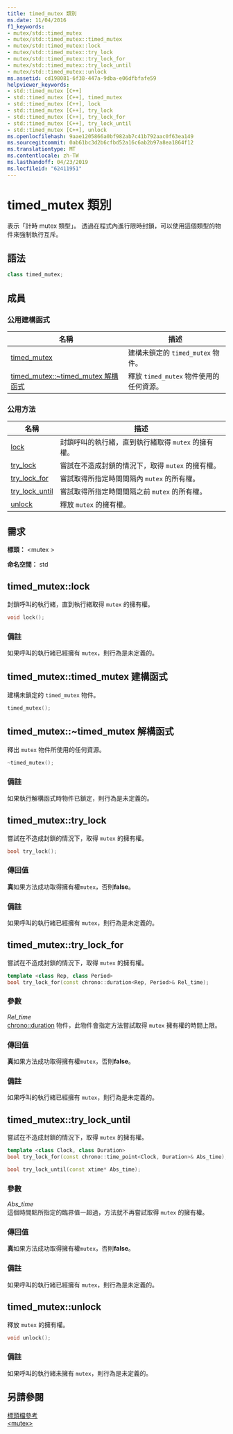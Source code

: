 ```yaml
---
title: timed_mutex 類別
ms.date: 11/04/2016
f1_keywords:
- mutex/std::timed_mutex
- mutex/std::timed_mutex::timed_mutex
- mutex/std::timed_mutex::lock
- mutex/std::timed_mutex::try_lock
- mutex/std::timed_mutex::try_lock_for
- mutex/std::timed_mutex::try_lock_until
- mutex/std::timed_mutex::unlock
ms.assetid: cd198081-6f38-447a-9dba-e06dfbfafe59
helpviewer_keywords:
- std::timed_mutex [C++]
- std::timed_mutex [C++], timed_mutex
- std::timed_mutex [C++], lock
- std::timed_mutex [C++], try_lock
- std::timed_mutex [C++], try_lock_for
- std::timed_mutex [C++], try_lock_until
- std::timed_mutex [C++], unlock
ms.openlocfilehash: 9aae1205866a0bf982ab7c41b792aac0f63ea149
ms.sourcegitcommit: 0ab61bc3d2b6cfbd52a16c6ab2b97a8ea1864f12
ms.translationtype: MT
ms.contentlocale: zh-TW
ms.lasthandoff: 04/23/2019
ms.locfileid: "62411951"
---
```

# <a name="timedmutex-class"></a>timed_mutex 類別

表示「計時 mutex 類型」。 透過在程式內進行限時封鎖，可以使用這個類型的物件來強制執行互斥。

## <a name="syntax"></a>語法

```cpp
class timed_mutex;
```

## <a name="members"></a>成員

### <a name="public-constructors"></a>公用建構函式

|名稱|描述|
|----------|-----------------|
|[timed_mutex](#timed_mutex)|建構未鎖定的 `timed_mutex` 物件。|
|[timed_mutex::~timed_mutex 解構函式](#dtortimed_mutex_destructor)|釋放 `timed_mutex` 物件使用的任何資源。|

### <a name="public-methods"></a>公用方法

|名稱|描述|
|----------|-----------------|
|[lock](#lock)|封鎖呼叫的執行緒，直到執行緒取得 `mutex` 的擁有權。|
|[try_lock](#try_lock)|嘗試在不造成封鎖的情況下，取得 `mutex` 的擁有權。|
|[try_lock_for](#try_lock_for)|嘗試取得所指定時間間隔內 `mutex` 的所有權。|
|[try_lock_until](#try_lock_until)|嘗試取得所指定時間間隔之前 `mutex` 的所有權。|
|[unlock](#unlock)|釋放 `mutex` 的擁有權。|

## <a name="requirements"></a>需求

**標頭：** \<mutex >

**命名空間：** std

## <a name="lock"></a>  timed_mutex::lock

封鎖呼叫的執行緒，直到執行緒取得 `mutex` 的擁有權。

```cpp
void lock();
```

### <a name="remarks"></a>備註

如果呼叫的執行緒已經擁有 `mutex`，則行為是未定義的。

## <a name="timed_mutex"></a>  timed_mutex::timed_mutex 建構函式

建構未鎖定的 `timed_mutex` 物件。

```cpp
timed_mutex();
```

## <a name="dtortimed_mutex_destructor"></a>  timed_mutex::~timed_mutex 解構函式

釋出 `mutex` 物件所使用的任何資源。

```cpp
~timed_mutex();
```

### <a name="remarks"></a>備註

如果執行解構函式時物件已鎖定，則行為是未定義的。

## <a name="try_lock"></a>  timed_mutex::try_lock

嘗試在不造成封鎖的情況下，取得 `mutex` 的擁有權。

```cpp
bool try_lock();
```

### <a name="return-value"></a>傳回值

**真**如果方法成功取得擁有權`mutex`，否則**false**。

### <a name="remarks"></a>備註

如果呼叫的執行緒已經擁有 `mutex`，則行為是未定義的。

## <a name="try_lock_for"></a>  timed_mutex::try_lock_for

嘗試在不造成封鎖的情況下，取得 `mutex` 的擁有權。

```cpp
template <class Rep, class Period>
bool try_lock_for(const chrono::duration<Rep, Period>& Rel_time);
```

### <a name="parameters"></a>參數

*Rel_time*<br/>
[chrono::duration](../standard-library/duration-class.md) 物件，此物件會指定方法嘗試取得 `mutex` 擁有權的時間上限。

### <a name="return-value"></a>傳回值

**真**如果方法成功取得擁有權`mutex`，否則**false**。

### <a name="remarks"></a>備註

如果呼叫的執行緒已經擁有 `mutex`，則行為是未定義的。

## <a name="try_lock_until"></a>  timed_mutex::try_lock_until

嘗試在不造成封鎖的情況下，取得 `mutex` 的擁有權。

```cpp
template <class Clock, class Duration>
bool try_lock_for(const chrono::time_point<Clock, Duration>& Abs_time);

bool try_lock_until(const xtime* Abs_time);
```

### <a name="parameters"></a>參數

*Abs_time*<br/>
這個時間點所指定的臨界值一超過，方法就不再嘗試取得 `mutex` 的擁有權。

### <a name="return-value"></a>傳回值

**真**如果方法成功取得擁有權`mutex`，否則**false**。

### <a name="remarks"></a>備註

如果呼叫的執行緒已經擁有 `mutex`，則行為是未定義的。

## <a name="unlock"></a>  timed_mutex::unlock

釋放 `mutex` 的擁有權。

```cpp
void unlock();
```

### <a name="remarks"></a>備註

如果呼叫的執行緒未擁有 `mutex`，則行為是未定義的。

## <a name="see-also"></a>另請參閱

[標頭檔參考](../standard-library/cpp-standard-library-header-files.md)<br/>
[\<mutex>](../standard-library/mutex.md)<br/>
